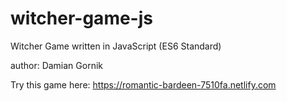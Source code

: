 # witcher-game-js

Witcher Game written in JavaScript (ES6 Standard)

author: Damian Gornik

Try this game here: https://romantic-bardeen-7510fa.netlify.com
